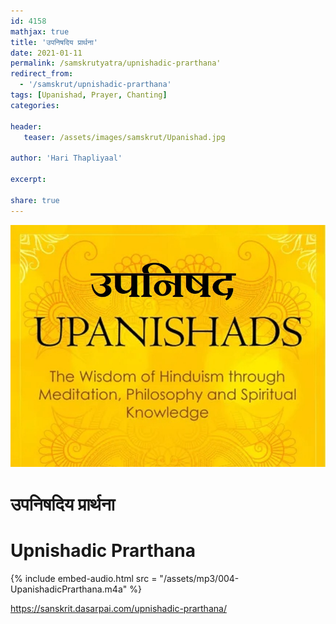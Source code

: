 ```yaml
---    
id: 4158    
mathjax: true    
title: 'उपनिषदिय प्रार्थना'    
date: 2021-01-11    
permalink: /samskrutyatra/upnishadic-prarthana'
redirect_from: 
  - '/samskrut/upnishadic-prarthana'
tags: [Upanishad, Prayer, Chanting]    
categories:    
    
header:    
   teaser: /assets/images/samskrut/Upanishad.jpg    
    
author: 'Hari Thapliyaal'    
    
excerpt:    
    
share: true    
---    
```

    
![](/assets/images/samskrut/Upanishad.jpg)    
    
# उपनिषदिय प्रार्थना    
# Upnishadic Prarthana    
    
{% include embed-audio.html src = "/assets/mp3/004-UpanishadicPrarthana.m4a" %}     
    
https://sanskrit.dasarpai.com/upnishadic-prarthana/